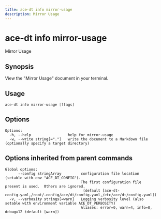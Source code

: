 ```yaml
---
title: ace-dt info mirror-usage
description: Mirror Usage
---
```


<!--
This documentation is auto generated by a script.
Please do not edit this file directly.
-->

<!-- markdownlint-disable-next-line single-title -->
# ace-dt info mirror-usage

Mirror Usage

## Synopsis

View the "Mirror Usage" document in your terminal.

## Usage

```plaintext
ace-dt info mirror-usage [flags]
```

## Options

```plaintext
Options:
  -h, --help                 help for mirror-usage
  -w, --write string[="."]   write the document to a Markdown file (optionally specify a target directory)
```

## Options inherited from parent commands

```plaintext
Global options:
      --config stringArray         configuration file location (setable with env "ACE_DT_CONFIG").
                                   The first configuration file present is used.  Others are ignored.
                                    (default [ace-dt-config.yaml,/root/.config/ace/dt/config.yaml,/etc/ace/dt/config.yaml])
  -v, --verbosity strings[=warn]   Logging verbosity level (also setable with environment variable ACE_DT_VERBOSITY)
                                   Aliases: error=0, warn=4, info=8, debug=12 (default [warn])
```
